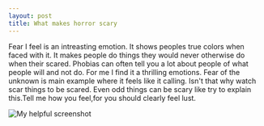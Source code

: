 ```yaml
---
layout: post
title: What makes horror scary
---
```

Fear I feel is an intreasting emotion. It shows peoples true colors when faced with it. It makes people do things they would never otherwise do when their scared. Phobias can often tell you a lot about people of what people will and not do. For me I find it a thrilling emotions. Fear of the unknown is main example where it feels like it calling. Isn't that why watch scar things to be scared. Even odd things can be scary like try to explain this.Tell me how you feel,for you should clearly feel lust.

![My helpful screenshot](http://images.gawker.com/658362659747076133/c_fit,fl_progressive,q_80,w_470.jpg)





